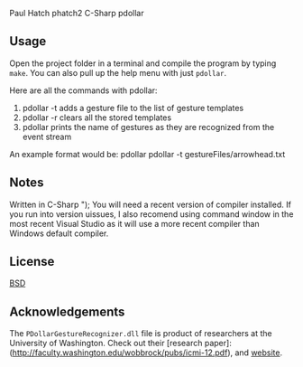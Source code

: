 Paul Hatch 
phatch2
C-Sharp pdollar

## Usage
Open the project folder in a terminal and compile the program by typing `make`. 
You can also pull up the help menu with just `pdollar`. 

Here are all the commands with pdollar:

1. pdollar -t <gesturefile>      adds a gesture file to the list of gesture templates
2. pdollar -r                    clears all the stored templates
3. pdollar <eventstream>         prints the name of gestures as they are recognized from the event stream

An example format would be:      pdollar pdollar -t gestureFiles/arrowhead.txt

## Notes
Written in C-Sharp ");
You will need a recent version of compiler installed. If you run into version uissues, I also recomend using command window in the most recent Visual Studio as it will use a more recent compiler than Windows default compiler.

## License
[BSD](https://opensource.org/licenses/BSD-3-Clause)

## Acknowledgements
The `PDollarGestureRecognizer.dll` file is product of researchers at the University of Washington. 
Check out their [research paper]: (http://faculty.washington.edu/wobbrock/pubs/icmi-12.pdf), and [website](http://depts.washington.edu/acelab/proj/dollar/pdollar.html).